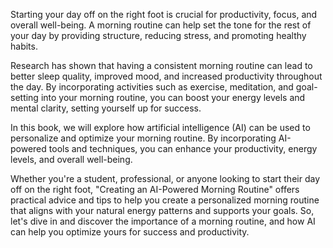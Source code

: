 

Starting your day off on the right foot is crucial for productivity, focus, and overall well-being. A morning routine can help set the tone for the rest of your day by providing structure, reducing stress, and promoting healthy habits.

Research has shown that having a consistent morning routine can lead to better sleep quality, improved mood, and increased productivity throughout the day. By incorporating activities such as exercise, meditation, and goal-setting into your morning routine, you can boost your energy levels and mental clarity, setting yourself up for success.

In this book, we will explore how artificial intelligence (AI) can be used to personalize and optimize your morning routine. By incorporating AI-powered tools and techniques, you can enhance your productivity, energy levels, and overall well-being.

Whether you're a student, professional, or anyone looking to start their day off on the right foot, "Creating an AI-Powered Morning Routine" offers practical advice and tips to help you create a personalized morning routine that aligns with your natural energy patterns and supports your goals. So, let's dive in and discover the importance of a morning routine, and how AI can help you optimize yours for success and productivity.
